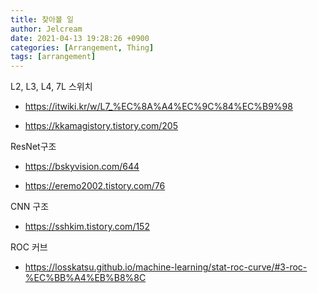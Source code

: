 ```yaml
---
title: 찾아볼 일
author: Jelcream
date: 2021-04-13 19:28:26 +0900
categories: [Arrangement, Thing]
tags: [arrangement] 
---
```


L2, L3, L4, 7L 스위치

+ https://itwiki.kr/w/L7_%EC%8A%A4%EC%9C%84%EC%B9%98

+ https://kkamagistory.tistory.com/205


ResNet구조

+ https://bskyvision.com/644

+ https://eremo2002.tistory.com/76

CNN 구조

+ https://sshkim.tistory.com/152

ROC 커브

+ https://losskatsu.github.io/machine-learning/stat-roc-curve/#3-roc-%EC%BB%A4%EB%B8%8C